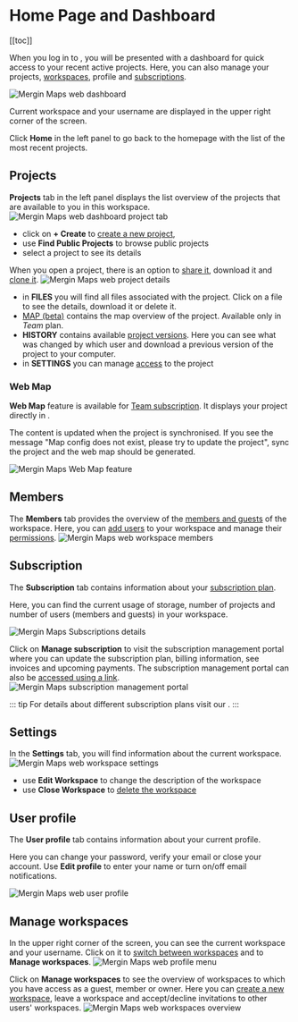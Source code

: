 # Home Page and Dashboard
[[toc]]

When you log in to <AppDomainNameLink desc="Mergin Maps"/>, you will be presented with a dashboard for quick access to your recent active projects. Here, you can also manage your projects, [workspaces](../workspaces/), profile and [subscriptions](../subscriptions/).

![Mergin Maps web dashboard](./web-dashboard-panel.jpg "Mergin Maps web dashboard")

Current workspace and your username are displayed in the upper right corner of the screen.

Click **Home** in the left panel to go back to the homepage with the list of the most recent projects. 

## Projects
**Projects** tab in the left panel displays the list overview of the projects that are available to you in this workspace.
![Mergin Maps web dashboard project tab](./web-projects-tab.jpg "Mergin Maps web dashboard project tab")

- click on **+ Create** to [create a new project](../create-project/#create-a-project-through-merginmaps-com), 
- use **Find Public Projects** to browse public projects
- select a project to see its details

When you open a project, there is an option to [share it](../project-advanced/), download it and [clone it](../create-project/#clone-an-existing-project-through-merginmaps-com).
![Mergin Maps web project details](./mergin-project.jpg "Mergin Maps web project details")

- in **FILES** you will find all files associated with the project. Click on a file to see the details, download it or delete it.
- [MAP (beta)](#web-map) contains the map overview of the project. Available only in *Team* plan.
- **HISTORY** contains available [project versions](../project-details/). Here you can see what was changed by which user and download a previous version of the project to your computer.
- in **SETTINGS** you can manage [access](../project-advanced/) to the project 

### Web Map
**Web Map** feature is available for [Team subscription](https://merginmaps.com/pricing). It displays your <MainPlatformName /> project directly in <AppDomainNameLink />.

The content is updated when the project is synchronised. If you see the message "Map config does not exist, please try to update the project", sync the project and the web map should be generated.

![Mergin Maps Web Map feature](./mergin-map.jpg "Mergin Maps Web Map feature")

## Members
The **Members** tab provides the overview of the [members and guests](../permissions/#workspace-members-and-guests) of the workspace. Here, you can [add users](../project-advanced/#add-users-to-a-workspace) to your workspace and manage their [permissions](../permissions/).
![Mergin Maps web workspace members](./web-members.jpg "Mergin Maps web workspace members")

## Subscription
The **Subscription** tab contains information about your [subscription plan](../subscriptions/).

Here, you can find the current usage of storage, number of projects and number of users (members and guests) in your workspace.

![Mergin Maps Subscriptions details](../subscriptions/subscriptions.jpg "Mergin Maps Subscriptions details")

Click on **Manage subscription** to visit the subscription management portal where you can update the subscription plan, billing information, see invoices and upcoming payments. The subscription management portal can also be [accessed using a link](../subscriptions/#accessing-subscription-management-portal-directly-without-mergin-maps-account).
![Mergin Maps subscription management portal](../subscriptions/stripe-merginmaps-subcription.jpg "Mergin Maps subscription management portal")

::: tip
For details about different subscription plans visit our <MainDomainNameLink id="pricing" desc="pricing page"/>.
:::

## Settings
In the **Settings** tab, you will find information about the current workspace. 
![Mergin Maps web workspace settings](./web-settings.jpg "Mergin Maps web workspace settings")
- use **Edit Workspace** to change the description of the workspace
- use **Close Workspace** to [delete the workspace](../workspaces/#how-to-delete-a-workspace)

## User profile
The **User profile** tab contains information about your current profile.

Here you can change your password, verify your email or close your account. Use **Edit profile** to enter your name or turn on/off email notifications. 

![Mergin Maps web user profile](./mergin-user-profile.jpg "Mergin Maps web user profile") 

## Manage workspaces
In the upper right corner of the screen, you can see the current workspace and your username. Click on it to [switch between workspaces](../workspaces/#how-to-switch-between-workspaces) and to **Manage workspaces**.
![Mergin Maps web profile menu](../workspaces/web-switch-workspace.jpg "Mergin Maps web profile menu")

Click on **Manage workspaces** to see the overview of workspaces to which you have access as a guest, member or owner. Here you can [create a new workspace](../workspaces/#how-to-create-a-new-workspace), leave a workspace and accept/decline invitations to other users' workspaces.
![Mergin Maps web workspaces overview](./web-manage-workspaces.jpg "Mergin Maps web workspaces overview")
